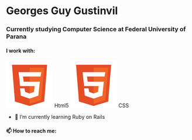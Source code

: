 <!--
**captain00007/captain00007** is a ✨ _special_ ✨ repository because its `README.md` (this file) appears on your GitHub profile.

Here are some ideas to get you started:

- 🔭 I’m currently working on ...
- 🌱 I’m currently learning ...
- 👯 I’m looking to collaborate on ...
- 🤔 I’m looking for help with ...
- 💬 Ask me about ...
- 📫 How to reach me: ...
- 😄 Pronouns: ...
- ⚡ Fun fact: ...
-->

# Georges Guy Gustinvil
### Currently studying Computer Science at Federal University of Parana
#### I work with:  
![HTML5](html5.svg) Html5
![CSS3](html5.svg) CSS

- 🌱 I’m currently learning Ruby on Rails


#### 📫 How to reach me:
